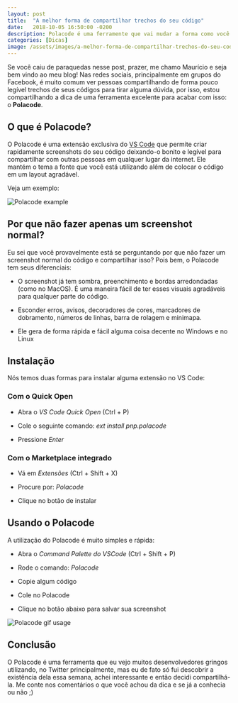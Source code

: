 ```yaml
---
layout: post
title:  "A melhor forma de compartilhar trechos do seu código"
date:   2018-10-05 16:50:00 -0200
description: Polacode é uma ferramente que vai mudar a forma como você compartilha o seu código
categories: [Dicas]
image: /assets/images/a-melhor-forma-de-compartilhar-trechos-do-seu-codigo/main.jpg
---
```


Se você caiu de paraquedas nesse post, prazer, me chamo Maurício e seja bem vindo ao meu blog! 
Nas redes sociais, principalmente em grupos do Facebook, é muito comum ver pessoas compartilhando de forma pouco legível trechos de seus códigos para tirar alguma dúvida, por isso, estou compartilhando a dica de uma ferramenta excelente para acabar com isso: o **Polacode**.


## O que é Polacode?

O Polacode é uma extensão exclusiva do [VS Code](https://code.visualstudio.com/) que permite criar rapidamente screenshots do seu código deixando-o bonito e legível para compartilhar com outras pessoas em qualquer lugar da internet. Ele mantém o tema a fonte que você está utilizando além de colocar o código em um layout agradável.

Veja um exemplo:

![Polacode example](/assets/img/a-melhor-forma-de-compartilhar-trechos-do-seu-codigo/example.png)


## Por que não fazer apenas um screenshot normal?

Eu sei que você provavelmente está se perguntando por que não fazer um screenshot normal do código e compartilhar isso? Pois bem, o Polacode tem seus diferenciais:

- O screenshot já tem sombra, preenchimento e bordas arredondadas (como no MacOS). É uma maneira fácil de ter esses visuais agradáveis para qualquer parte do código.
 
- Esconder erros, avisos, decoradores de cores, marcadores de dobramento, números de linhas, barra de rolagem e minimapa.

- Ele gera de forma rápida e fácil alguma coisa decente no Windows e no Linux


## Instalação

Nós temos duas formas para instalar alguma extensão no VS Code:

### Com o Quick Open

- Abra o *VS Code Quick Open* (Ctrl + P)

- Cole o seguinte comando: *ext install pnp.polacode*

- Pressione *Enter*


### Com o Marketplace integrado

- Vá em *Extensões* (Ctrl + Shift + X)

- Procure por: *Polacode*

- Clique no botão de instalar


## Usando o Polacode

A utilização do Polacode é muito simples e rápida:

- Abra  o *Command Palette do VSCode* (Ctrl + Shift + P)

- Rode o comando: *Polacode*

- Copie algum código

- Cole no Polacode

- Clique no botão abaixo para salvar sua screenshot

![Polacode gif usage](https://github.com/octref/polacode/raw/master/demo/usage.gif)


## Conclusão

O Polacode é uma ferramenta que eu vejo muitos desenvolvedores gringos utilizando, no Twitter principalmente, mas eu de fato só fui descobrir a existência dela essa semana, achei interessante e então decidi compartilhá-la. Me conte nos comentários o que você achou da dica e se já a conhecia ou não ;)